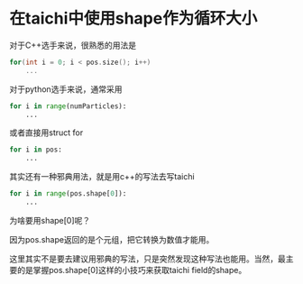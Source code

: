 # 在taichi中使用shape作为循环大小
对于C++选手来说，很熟悉的用法是
```cpp
for(int i = 0; i < pos.size(); i++)
    ...
```

对于python选手来说，通常采用
```python
for i in range(numParticles):
    ...
```
或者直接用struct for
```python
for i in pos:
    ...
```

其实还有一种邪典用法，就是用c++的写法去写taichi
```python
for i in range(pos.shape[0]):
    ...
```
为啥要用shape[0]呢？

因为pos.shape返回的是个元组，把它转换为数值才能用。

这里其实不是要去建议用邪典的写法，只是突然发现这种写法也能用。当然，最主要的是掌握pos.shape[0]这样的小技巧来获取taichi field的shape。
